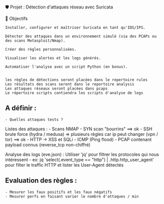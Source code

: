 🛡️ Projet : Détection d'attaques réseau avec Suricata

🎯 Objectifs

    Installer, configurer et maîtriser Suricata en tant qu'IDS/IPS.

    Détecter des attaques dans un environnement simulé (via des PCAPs ou des scans Metasploit/Nmap).

    Créer des règles personnalisées.

    Visualiser les alertes et les logs générés.

    Automatiser l'analyse avec un script Python (en bonus).


    les règles de détections seront placées dans le repertoire rules
    Les résultats des scans seront dans le reportoire analysis
    Les attaques réseaux seront placées dans pcaps
    Le répertoire scripts contiendra les scripts d'analyse de logs


## A définir :
    - Quelles attaques tests ?


Listes des attaques : 
    - Scans NMAP
        - SYN scan "bourrins" ==> ok
        - SSH brute force (hydra / medusa) => plusieurs règles car ip peut changer (vpn / tor) ==> ok
        - HTTP -> XSS et SQLi
        - ICMP (Ping flood)
        - PCAP contenant payload connus (reverse_tcp non-chiffré)

Analyse des logs (eve.json) : Utiliser 'jq' pour filtrer les protocoles qui nous intéressent
    - ex: jq 'select(.event_type == "http") | .http.http_user_agent' pour filter le traffic HTTP et lister les User-Agent détectés

## Evaluation des règles : 
    - Mesurer les faux positifs et les faux négatifs
    - Mesurer perfs en faisant varier le nombre d'attaques / min